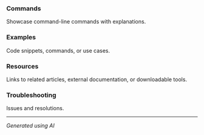 
### Commands
   Showcase command-line commands with explanations.

### Examples
   Code snippets, commands, or use cases.

### Resources
   Links to related articles, external documentation, or downloadable tools.

### Troubleshooting
   Issues and resolutions.

---

*Generated using AI*